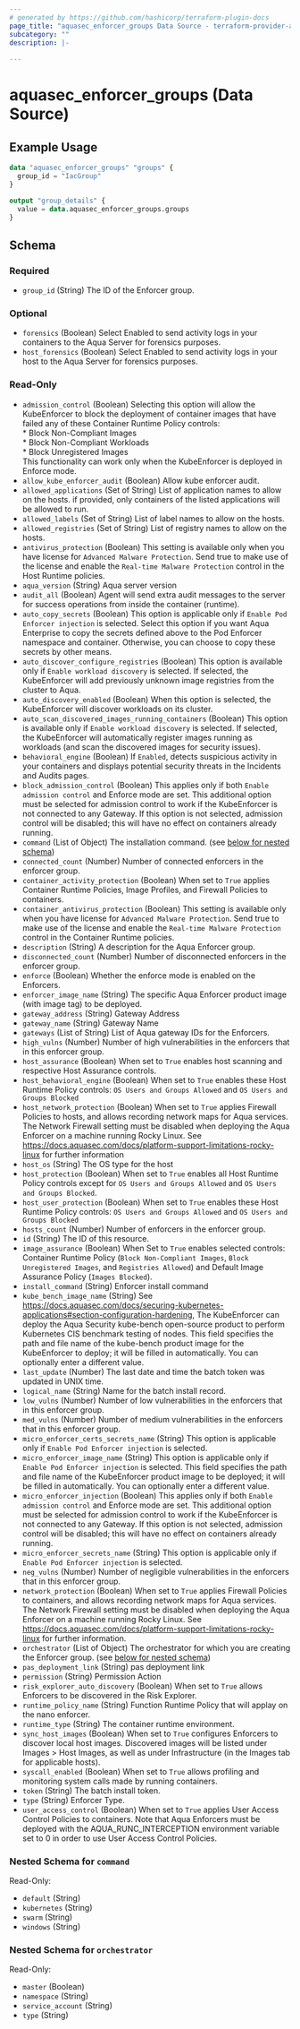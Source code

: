 ```yaml
---
# generated by https://github.com/hashicorp/terraform-plugin-docs
page_title: "aquasec_enforcer_groups Data Source - terraform-provider-aquasec"
subcategory: ""
description: |-
  
---
```


# aquasec_enforcer_groups (Data Source)



## Example Usage

```terraform
data "aquasec_enforcer_groups" "groups" {
  group_id = "IacGroup"
}

output "group_details" {
  value = data.aquasec_enforcer_groups.groups
}
```

<!-- schema generated by tfplugindocs -->
## Schema

### Required

- `group_id` (String) The ID of the Enforcer group.

### Optional

- `forensics` (Boolean) Select Enabled to send activity logs in your containers to the Aqua Server for forensics purposes.
- `host_forensics` (Boolean) Select Enabled to send activity logs in your host to the Aqua Server for forensics purposes.

### Read-Only

- `admission_control` (Boolean) Selecting this option will allow the KubeEnforcer to block the deployment of container images that have failed any of these Container Runtime Policy controls:\
				* Block Non-Compliant Images\
				* Block Non-Compliant Workloads\
				* Block Unregistered Images\
				This functionality can work only when the KubeEnforcer is deployed in Enforce mode.
- `allow_kube_enforcer_audit` (Boolean) Allow kube enforcer audit.
- `allowed_applications` (Set of String) List of application names to allow on the hosts. if provided, only containers of the listed applications will be allowed to run.
- `allowed_labels` (Set of String) List of label names to allow on the hosts.
- `allowed_registries` (Set of String) List of registry names to allow on the hosts.
- `antivirus_protection` (Boolean) This setting is available only when you have license for `Advanced Malware Protection`. Send true to make use of the license and enable the `Real-time Malware Protection` control in the Host Runtime policies.
- `aqua_version` (String) Aqua server version
- `audit_all` (Boolean) Agent will send extra audit messages to the server for success operations from inside the container (runtime).
- `auto_copy_secrets` (Boolean) This option is applicable only if `Enable Pod Enforcer injection` is selected. Select this option if you want Aqua Enterprise to copy the secrets defined above to the Pod Enforcer namespace and container. Otherwise, you can choose to copy these secrets by other means.
- `auto_discover_configure_registries` (Boolean) This option is available only if `Enable workload discovery` is selected. If selected, the KubeEnforcer will add previously unknown image registries from the cluster to Aqua.
- `auto_discovery_enabled` (Boolean) When this option is selected, the KubeEnforcer will discover workloads on its cluster.
- `auto_scan_discovered_images_running_containers` (Boolean) This option is available only if `Enable workload discovery` is selected. If selected, the KubeEnforcer will automatically register images running as workloads (and scan the discovered images for security issues).
- `behavioral_engine` (Boolean) If `Enabled`, detects suspicious activity in your containers and displays potential security threats in the Incidents and Audits pages.
- `block_admission_control` (Boolean) This applies only if both `Enable admission control` and Enforce mode are set. This additional option must be selected for admission control to work if the KubeEnforcer is not connected to any Gateway. If this option is not selected, admission control will be disabled; this will have no effect on containers already running.
- `command` (List of Object) The installation command. (see [below for nested schema](#nestedatt--command))
- `connected_count` (Number) Number of connected enforcers in the enforcer group.
- `container_activity_protection` (Boolean) When set to `True` applies Container Runtime Policies, Image Profiles, and Firewall Policies to containers.
- `container_antivirus_protection` (Boolean) This setting is available only when you have license for `Advanced Malware Protection`. Send true to make use of the license and enable the `Real-time Malware Protection` control in the Container Runtime policies.
- `description` (String) A description for the Aqua Enforcer group.
- `disconnected_count` (Number) Number of disconnected enforcers in the enforcer group.
- `enforce` (Boolean) Whether the enforce mode is enabled on the Enforcers.
- `enforcer_image_name` (String) The specific Aqua Enforcer product image (with image tag) to be deployed.
- `gateway_address` (String) Gateway Address
- `gateway_name` (String) Gateway Name
- `gateways` (List of String) List of Aqua gateway IDs for the Enforcers.
- `high_vulns` (Number) Number of high vulnerabilities in the enforcers that in this enforcer group.
- `host_assurance` (Boolean) When set to `True` enables host scanning and respective Host Assurance controls.
- `host_behavioral_engine` (Boolean) When set to `True` enables these Host Runtime Policy controls: `OS Users and Groups Allowed` and `OS Users and Groups Blocked`
- `host_network_protection` (Boolean) When set to `True` applies Firewall Policies to hosts, and allows recording network maps for Aqua services. The Network Firewall setting must be disabled when deploying the Aqua Enforcer on a machine running Rocky Linux. See https://docs.aquasec.com/docs/platform-support-limitations-rocky-linux for further information
- `host_os` (String) The OS type for the host
- `host_protection` (Boolean) When set to `True` enables all Host Runtime Policy controls except for `OS Users and Groups Allowed` and `OS Users and Groups Blocked`.
- `host_user_protection` (Boolean) When set to `True` enables these Host Runtime Policy controls: `OS Users and Groups Allowed` and `OS Users and Groups Blocked`
- `hosts_count` (Number) Number of enforcers in the enforcer group.
- `id` (String) The ID of this resource.
- `image_assurance` (Boolean) When Set to `True` enables selected controls: Container Runtime Policy (`Block Non-Compliant Images`, `Block Unregistered Images`, and `Registries Allowed`) and Default Image Assurance Policy (`Images Blocked`).
- `install_command` (String) Enforcer install command
- `kube_bench_image_name` (String) See https://docs.aquasec.com/docs/securing-kubernetes-applications#section-configuration-hardening, The KubeEnforcer can deploy the Aqua Security kube-bench open-source product to perform Kubernetes CIS benchmark testing of nodes.
				This field specifies the path and file name of the kube-bench product image for the KubeEnforcer to deploy; it will be filled in automatically. You can optionally enter a different value.
- `last_update` (Number) The last date and time the batch token was updated in UNIX time.
- `logical_name` (String) Name for the batch install record.
- `low_vulns` (Number) Number of low vulnerabilities in the enforcers that in this enforcer group.
- `med_vulns` (Number) Number of medium vulnerabilities in the enforcers that in this enforcer group.
- `micro_enforcer_certs_secrets_name` (String) This option is applicable only if `Enable Pod Enforcer injection` is selected.
- `micro_enforcer_image_name` (String) This option is applicable only if `Enable Pod Enforcer injection` is selected. This field specifies the path and file name of the KubeEnforcer product image to be deployed; it will be filled in automatically. You can optionally enter a different value.
- `micro_enforcer_injection` (Boolean) This applies only if both `Enable admission control` and Enforce mode are set. This additional option must be selected for admission control to work if the KubeEnforcer is not connected to any Gateway. If this option is not selected, admission control will be disabled; this will have no effect on containers already running.
- `micro_enforcer_secrets_name` (String) This option is applicable only if `Enable Pod Enforcer injection` is selected.
- `neg_vulns` (Number) Number of negligible vulnerabilities in the enforcers that in this enforcer group.
- `network_protection` (Boolean) When set to `True` applies Firewall Policies to containers, and allows recording network maps for Aqua services. The Network Firewall setting must be disabled when deploying the Aqua Enforcer on a machine running Rocky Linux. See https://docs.aquasec.com/docs/platform-support-limitations-rocky-linux for further information.
- `orchestrator` (List of Object) The orchestrator for which you are creating the Enforcer group. (see [below for nested schema](#nestedatt--orchestrator))
- `pas_deployment_link` (String) pas deployment link
- `permission` (String) Permission Action
- `risk_explorer_auto_discovery` (Boolean) When set to `True` allows Enforcers to be discovered in the Risk Explorer.
- `runtime_policy_name` (String) Function Runtime Policy that will applay on the nano enforcer.
- `runtime_type` (String) The container runtime environment.
- `sync_host_images` (Boolean) When set to `True` configures Enforcers to discover local host images. Discovered images will be listed under Images > Host Images, as well as under Infrastructure (in the Images tab for applicable hosts).
- `syscall_enabled` (Boolean) When set to `True` allows profiling and monitoring system calls made by running containers.
- `token` (String) The batch install token.
- `type` (String) Enforcer Type.
- `user_access_control` (Boolean) When set to `True` applies User Access Control Policies to containers. Note that Aqua Enforcers must be deployed with the AQUA_RUNC_INTERCEPTION environment variable set to 0 in order to use User Access Control Policies.

<a id="nestedatt--command"></a>
### Nested Schema for `command`

Read-Only:

- `default` (String)
- `kubernetes` (String)
- `swarm` (String)
- `windows` (String)


<a id="nestedatt--orchestrator"></a>
### Nested Schema for `orchestrator`

Read-Only:

- `master` (Boolean)
- `namespace` (String)
- `service_account` (String)
- `type` (String)
